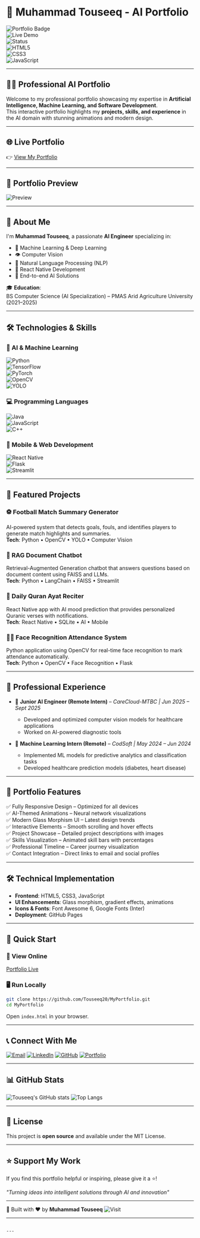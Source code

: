 
# 🚀 Muhammad Touseeq - AI Portfolio  

![Portfolio Badge](https://img.shields.io/badge/Portfolio-AI%2520Engineer-blue?style=for-the-badge&logo=github)  
![Live Demo](https://img.shields.io/badge/Live-Demo-green?style=for-the-badge&logo=vercel)  
![Status](https://img.shields.io/badge/Status-Live-success?style=for-the-badge)  
![HTML5](https://img.shields.io/badge/HTML5-E34F26?style=for-the-badge&logo=html5&logoColor=white)  
![CSS3](https://img.shields.io/badge/CSS3-1572B6?style=for-the-badge&logo=css3&logoColor=white)  
![JavaScript](https://img.shields.io/badge/JavaScript-F7DF1E?style=for-the-badge&logo=javascript&logoColor=black)  

---

## 👨‍💻 Professional AI Portfolio  

Welcome to my professional portfolio showcasing my expertise in **Artificial Intelligence, Machine Learning, and Software Development**.  
This interactive portfolio highlights my **projects, skills, and experience** in the AI domain with stunning animations and modern design.  

---

## 🌐 Live Portfolio  
👉 [View My Portfolio](https://touseeq20.github.io/MyPortfolio/)  

---

## 📸 Portfolio Preview  
![Preview](https://raw.githubusercontent.com/Touseeq20/Portfolio/main/profile.jpg)  

---

## 🎯 About Me  

I'm **Muhammad Touseeq**, a passionate **AI Engineer** specializing in:  

- 🤖 Machine Learning & Deep Learning  
- 👁️ Computer Vision  
- 💬 Natural Language Processing (NLP)  
- 📱 React Native Development  
- 🚀 End-to-end AI Solutions  

🎓 **Education**:  
BS Computer Science (AI Specialization) – PMAS Arid Agriculture University (2021–2025)  

---

## 🛠️ Technologies & Skills  

### 🤖 AI & Machine Learning  
![Python](https://img.shields.io/badge/Python-3776AB?style=flat&logo=python&logoColor=white)  
![TensorFlow](https://img.shields.io/badge/TensorFlow-FF6F00?style=flat&logo=tensorflow&logoColor=white)  
![PyTorch](https://img.shields.io/badge/PyTorch-EE4C2C?style=flat&logo=pytorch&logoColor=white)  
![OpenCV](https://img.shields.io/badge/OpenCV-5C3EE8?style=flat&logo=opencv&logoColor=white)  
![YOLO](https://img.shields.io/badge/YOLO-00FFFF?style=flat&logo=yolo&logoColor=black)  

### 💻 Programming Languages  
![Java](https://img.shields.io/badge/Java-ED8B00?style=flat&logo=openjdk&logoColor=white)  
![JavaScript](https://img.shields.io/badge/JavaScript-F7DF1E?style=flat&logo=javascript&logoColor=black)  
![C++](https://img.shields.io/badge/C%2B%2B-00599C?style=flat&logo=cplusplus&logoColor=white)  

### 📱 Mobile & Web Development  
![React Native](https://img.shields.io/badge/React_Native-20232A?style=flat&logo=react&logoColor=61DAFB)  
![Flask](https://img.shields.io/badge/Flask-000000?style=flat&logo=flask&logoColor=white)  
![Streamlit](https://img.shields.io/badge/Streamlit-FF4B4B?style=flat&logo=streamlit&logoColor=white)  

---

## 🚀 Featured Projects  

### ⚽ Football Match Summary Generator  
AI-powered system that detects goals, fouls, and identifies players to generate match highlights and summaries.  
**Tech**: Python • OpenCV • YOLO • Computer Vision  

### 🤖 RAG Document Chatbot  
Retrieval-Augmented Generation chatbot that answers questions based on document content using FAISS and LLMs.  
**Tech**: Python • LangChain • FAISS • Streamlit  

### 📖 Daily Quran Ayat Reciter  
React Native app with AI mood prediction that provides personalized Quranic verses with notifications.  
**Tech**: React Native • SQLite • AI • Mobile  

### 👨‍💼 Face Recognition Attendance System  
Python application using OpenCV for real-time face recognition to mark attendance automatically.  
**Tech**: Python • OpenCV • Face Recognition • Flask  

---

## 💼 Professional Experience  

- 🏥 **Junior AI Engineer (Remote Intern)** – *CareCloud-MTBC | Jun 2025 – Sept 2025*  
  - Developed and optimized computer vision models for healthcare applications  
  - Worked on AI-powered diagnostic tools  

- 🤖 **Machine Learning Intern (Remote)** – *CodSoft | May 2024 – Jun 2024*  
  - Implemented ML models for predictive analytics and classification tasks  
  - Developed healthcare prediction models (diabetes, heart disease)  

---

## 🌟 Portfolio Features  

✅ Fully Responsive Design – Optimized for all devices  
✅ AI-Themed Animations – Neural network visualizations  
✅ Modern Glass Morphism UI – Latest design trends  
✅ Interactive Elements – Smooth scrolling and hover effects  
✅ Project Showcase – Detailed project descriptions with images  
✅ Skills Visualization – Animated skill bars with percentages  
✅ Professional Timeline – Career journey visualization  
✅ Contact Integration – Direct links to email and social profiles  

---

## 🛠️ Technical Implementation  

- **Frontend**: HTML5, CSS3, JavaScript  
- **UI Enhancements**: Glass morphism, gradient effects, animations  
- **Icons & Fonts**: Font Awesome 6, Google Fonts (Inter)  
- **Deployment**: GitHub Pages  

---

## 🚀 Quick Start  

### 🔗 View Online  
[Portfolio Live](https://touseeq20.github.io/MyPortfolio/)  

### 🖥️ Run Locally  
```bash
git clone https://github.com/Touseeq20/MyPortfolio.git
cd MyPortfolio
````

Open `index.html` in your browser.

---

## 📞 Connect With Me

[![Email](https://img.shields.io/badge/Email-D14836?style=for-the-badge\&logo=gmail\&logoColor=white)](mailto:mtouseeq20@gmail.com)
[![LinkedIn](https://img.shields.io/badge/LinkedIn-0077B5?style=for-the-badge\&logo=linkedin\&logoColor=white)](https://linkedin.com/in/muhammad-touseeq-ai)
[![GitHub](https://img.shields.io/badge/GitHub-181717?style=for-the-badge\&logo=github\&logoColor=white)](https://github.com/Touseeq20)
[![Portfolio](https://img.shields.io/badge/Portfolio-Live-8B5CF6?style=for-the-badge\&logo=vercel)](https://touseeq20.github.io/MyPortfolio/)

---

## 📊 GitHub Stats

![Touseeq's GitHub stats](https://github-readme-stats.vercel.app/api?username=Touseeq20\&show_icons=true\&theme=radical)
![Top Langs](https://github-readme-stats.vercel.app/api/top-langs/?username=Touseeq20\&layout=compact\&theme=radical)

---

## 📄 License

This project is **open source** and available under the MIT License.

---

## ⭐ Support My Work

If you find this portfolio helpful or inspiring, please give it a ⭐!

*"Turning ideas into intelligent solutions through AI and innovation"*

---

🚀 Built with ❤️ by **Muhammad Touseeq**
![Visit](https://img.shields.io/badge/Visit-My_Portfolio-8B5CF6?style=for-the-badge\&logo=vercel)

---

```

---


```
